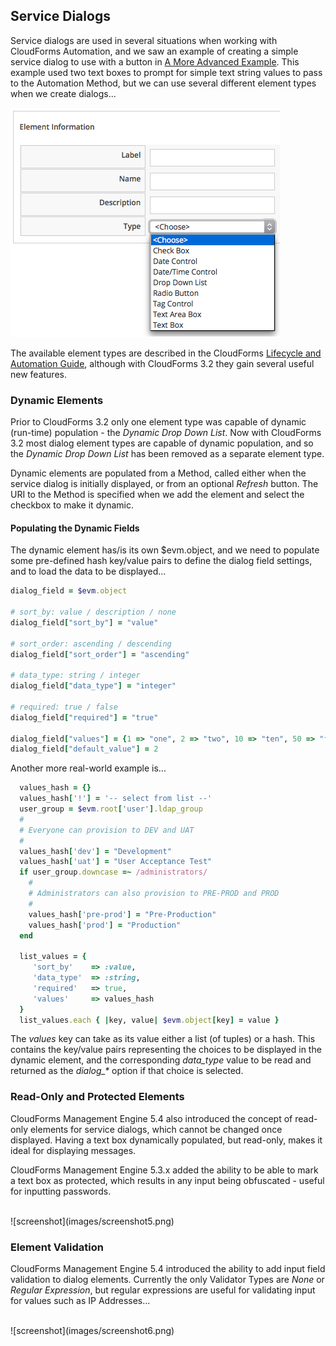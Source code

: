 ## Service Dialogs

Service dialogs are used in several situations when working with CloudForms Automation, and we saw an example of creating a simple service dialog to use with a button in [A More Advanced Example](../chapter4b/a_more_advanced_example.md). This example used two text boxes to prompt for simple text string values to pass to the Automation Method, but we can use several different element types when we create dialogs...

![screenshot](images/screenshot3.png)

The available element types are described in the CloudForms [Lifecycle and Automation Guide](https://access.redhat.com/documentation/en-US/Red_Hat_CloudForms/3.2/html-single/Lifecycle_and_Automation_Guide/index.html#sect-Service_Dialogs), although with CloudForms 3.2 they gain several useful new features.

### Dynamic Elements

Prior to CloudForms 3.2 only one element type was capable of dynamic (run-time) population - the _Dynamic Drop Down List_. Now with CloudForms 3.2 most dialog element types are capable of dynamic population, and so the _Dynamic Drop Down List_ has been removed as a separate element type.

Dynamic elements are populated from a Method, called either when the service dialog is initially displayed, or from an optional _Refresh_ button. The URI to the Method is specified when we add the element and select the checkbox to make it dynamic.

#### Populating the Dynamic Fields

The dynamic element has/is its own $evm.object, and we need to populate some pre-defined hash key/value pairs to define the dialog field settings, and to load the data to be displayed...


```ruby
dialog_field = $evm.object

# sort_by: value / description / none
dialog_field["sort_by"] = "value"

# sort_order: ascending / descending
dialog_field["sort_order"] = "ascending"

# data_type: string / integer
dialog_field["data_type"] = "integer"

# required: true / false
dialog_field["required"] = "true"

dialog_field["values"] = {1 => "one", 2 => "two", 10 => "ten", 50 => "fifty"}
dialog_field["default_value"] = 2
```

Another more real-world example is...

```ruby
  values_hash = {}
  values_hash['!'] = '-- select from list --'
  user_group = $evm.root['user'].ldap_group
  #
  # Everyone can provision to DEV and UAT
  #
  values_hash['dev'] = "Development"
  values_hash['uat'] = "User Acceptance Test"
  if user_group.downcase =~ /administrators/
    #
    # Administrators can also provision to PRE-PROD and PROD
    #
    values_hash['pre-prod'] = "Pre-Production"
    values_hash['prod'] = "Production"
  end

  list_values = {
     'sort_by'    => :value,
     'data_type'  => :string,
     'required'   => true,
     'values'     => values_hash
  }
  list_values.each { |key, value| $evm.object[key] = value }
```

The _values_ key can take as its value either a list (of tuples) or a hash. This contains the key/value pairs representing the choices to be displayed in the dynamic element, and the corresponding _data\_type_ value to be read and returned as the _dialog\_*_ option if that choice is selected.


### Read-Only and Protected Elements

CloudForms Management Engine 5.4 also introduced the concept of read-only elements for service dialogs, which cannot be changed once displayed. Having a text box dynamically populated, but read-only, makes it ideal for displaying messages.

CloudForms Management Engine 5.3.x added the ability to be able to mark a text box as protected, which results in any input being obfuscated - useful for inputting passwords.

<br>
![screenshot](images/screenshot5.png)


### Element Validation

CloudForms Management Engine 5.4 introduced the ability to add input field validation to dialog elements. Currently the only Validator Types are _None_ or  _Regular Expression_, but regular expressions are useful for validating input for values such as IP Addresses...

<br>
![screenshot](images/screenshot6.png)
